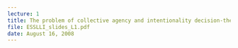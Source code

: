 ```yaml
---
lecture: 1
title: The problem of collective agency and intentionality decision-theoretic foundations
file: ESSLLI_slides_L1.pdf
date: August 16, 2008
---
```

